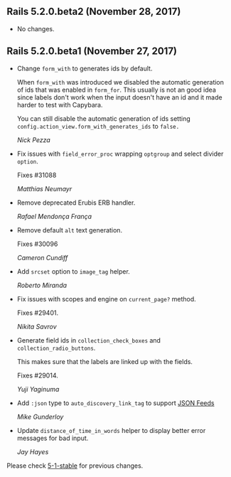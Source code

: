 ## Rails 5.2.0.beta2 (November 28, 2017) ##

*   No changes.


## Rails 5.2.0.beta1 (November 27, 2017) ##

*   Change `form_with` to generates ids by default.

    When `form_with` was introduced we disabled the automatic generation of ids
    that was enabled in `form_for`. This usually is not an good idea since labels don't work
    when the input doesn't have an id and it made harder to test with Capybara.

    You can still disable the automatic generation of ids setting `config.action_view.form_with_generates_ids`
    to `false.`

    *Nick Pezza*

*   Fix issues with `field_error_proc` wrapping `optgroup` and select divider `option`.

    Fixes #31088

    *Matthias Neumayr*

*   Remove deprecated Erubis ERB handler.

    *Rafael Mendonça França*

*   Remove default `alt` text generation.

    Fixes #30096

    *Cameron Cundiff*

*   Add `srcset` option to `image_tag` helper.

    *Roberto Miranda*

*   Fix issues with scopes and engine on `current_page?` method.

    Fixes #29401.

    *Nikita Savrov*

*   Generate field ids in `collection_check_boxes` and `collection_radio_buttons`.

    This makes sure that the labels are linked up with the fields.

    Fixes #29014.

    *Yuji Yaginuma*

*   Add `:json` type to `auto_discovery_link_tag` to support [JSON Feeds](https://jsonfeed.org/version/1)

    *Mike Gunderloy*

*   Update `distance_of_time_in_words` helper to display better error messages
    for bad input.

    *Jay Hayes*


Please check [5-1-stable](https://github.com/rails/rails/blob/5-1-stable/actionview/CHANGELOG.md) for previous changes.
